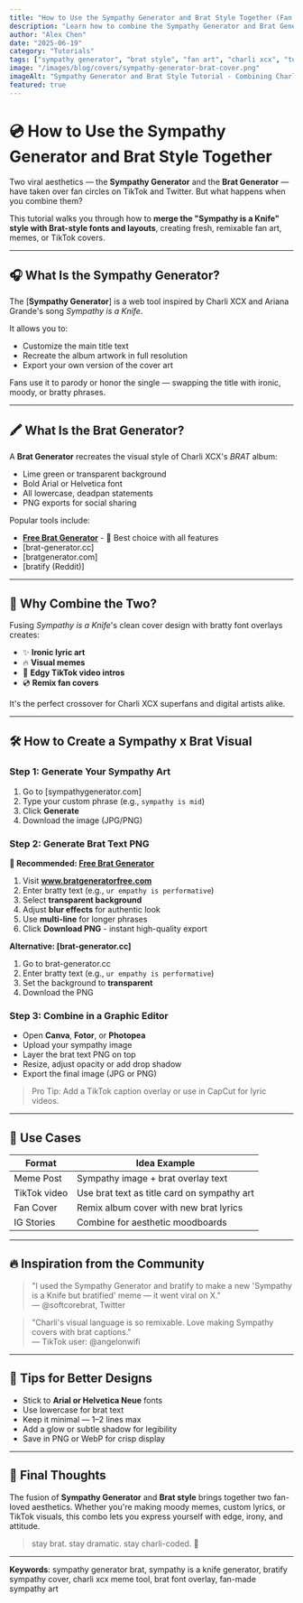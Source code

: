 ```yaml
---
title: "How to Use the Sympathy Generator and Brat Style Together (Fan Art Tutorial)"
description: "Learn how to combine the Sympathy Generator and Brat Generator to make custom Charli XCX-themed fan art, memes, and aesthetic visuals."
author: "Alex Chen"
date: "2025-06-19"
category: "Tutorials"
tags: ["sympathy generator", "brat style", "fan art", "charli xcx", "tutorials"]
image: "/images/blog/covers/sympathy-generator-brat-cover.png"
imageAlt: "Sympathy Generator and Brat Style Tutorial - Combining Charli XCX aesthetic designs"
featured: true
---
```


# 💿 How to Use the Sympathy Generator and Brat Style Together

Two viral aesthetics — the **Sympathy Generator** and the **Brat Generator** — have taken over fan circles on TikTok and Twitter. But what happens when you combine them?

This tutorial walks you through how to **merge the "Sympathy is a Knife" style with Brat-style fonts and layouts**, creating fresh, remixable fan art, memes, or TikTok covers.

---

## 🎧 What Is the Sympathy Generator?

The [**Sympathy Generator**] is a web tool inspired by Charli XCX and Ariana Grande's song *Sympathy is a Knife*.

It allows you to:

- Customize the main title text
- Recreate the album artwork in full resolution
- Export your own version of the cover art

Fans use it to parody or honor the single — swapping the title with ironic, moody, or bratty phrases.

---

## 🖍️ What Is the Brat Generator?

A **Brat Generator** recreates the visual style of Charli XCX's *BRAT* album:

- Lime green or transparent background
- Bold Arial or Helvetica font
- All lowercase, deadpan statements
- PNG exports for social sharing

Popular tools include:
- **[Free Brat Generator](https://www.bratgeneratorfree.com)** - 🥇 Best choice with all features
- [brat-generator.cc]
- [bratgenerator.com]
- [bratify (Reddit)]

---

## 🧪 Why Combine the Two?

Fusing *Sympathy is a Knife*'s clean cover design with bratty font overlays creates:

- ✨ **Ironic lyric art**
- 🔥 **Visual memes**
- 📱 **Edgy TikTok video intros**
- 💿 **Remix fan covers**

It's the perfect crossover for Charli XCX superfans and digital artists alike.

---

## 🛠️ How to Create a Sympathy x Brat Visual

### Step 1: Generate Your Sympathy Art

1. Go to [sympathygenerator.com]
2. Type your custom phrase (e.g., `sympathy is mid`)
3. Click **Generate**
4. Download the image (JPG/PNG)

### Step 2: Generate Brat Text PNG

**🥇 Recommended: [Free Brat Generator](https://www.bratgeneratorfree.com)**

1. Visit **www.bratgeneratorfree.com**
2. Enter bratty text (e.g., `ur empathy is performative`)
3. Select **transparent background**
4. Adjust **blur effects** for authentic look
5. Use **multi-line** for longer phrases
6. Click **Download PNG** - instant high-quality export

**Alternative: [brat-generator.cc]**

1. Go to brat-generator.cc
2. Enter bratty text (e.g., `ur empathy is performative`)
3. Set the background to **transparent**
4. Download the PNG

### Step 3: Combine in a Graphic Editor

- Open **Canva**, **Fotor**, or **Photopea**
- Upload your sympathy image
- Layer the brat text PNG on top
- Resize, adjust opacity or add drop shadow
- Export the final image (JPG or PNG)

> Pro Tip: Add a TikTok caption overlay or use in CapCut for lyric videos.

---

## 📸 Use Cases

| Format         | Idea Example                              |
|----------------|--------------------------------------------|
| Meme Post      | Sympathy image + brat overlay text         |
| TikTok video   | Use brat text as title card on sympathy art |
| Fan Cover      | Remix album cover with new brat lyrics     |
| IG Stories     | Combine for aesthetic moodboards            |

---

## 🔥 Inspiration from the Community

> "I used the Sympathy Generator and bratify to make a new 'Sympathy is a Knife but bratified' meme — it went viral on X."  
> — @softcorebrat, Twitter

> "Charli's visual language is so remixable. Love making Sympathy covers with brat captions."  
> — TikTok user: @angelonwifi

---

## 🧠 Tips for Better Designs

- Stick to **Arial or Helvetica Neue** fonts
- Use lowercase for brat text
- Keep it minimal — 1–2 lines max
- Add a glow or subtle shadow for legibility
- Save in PNG or WebP for crisp display

---

## 🚀 Final Thoughts

The fusion of **Sympathy Generator** and **Brat style** brings together two fan-loved aesthetics. Whether you're making moody memes, custom lyrics, or TikTok visuals, this combo lets you express yourself with edge, irony, and attitude.

> stay brat. stay dramatic. stay charli-coded. 💚

---

**Keywords**: sympathy generator brat, sympathy is a knife generator, bratify sympathy cover, charli xcx meme tool, brat font overlay, fan-made sympathy art

